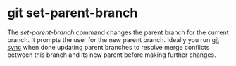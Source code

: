 # git set-parent-branch

The _set-parent-branch_ command changes the parent branch for the current
branch. It prompts the user for the new parent branch. Ideally you run
[git sync](sync.md) when done updating parent branches to resolve merge
conflicts between this branch and its new parent before making further changes.
